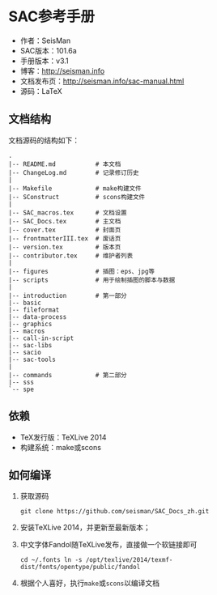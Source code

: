 SAC参考手册
===========

- 作者：SeisMan
- SAC版本：101.6a
- 手册版本：v3.1
- 博客：http://seisman.info
- 文档发布页：http://seisman.info/sac-manual.html
- 源码：LaTeX

文档结构
--------

文档源码的结构如下：

	.
	|-- README.md           # 本文档
    |-- ChangeLog.md        # 记录修订历史
    |
	|-- Makefile            # make构建文件
	|-- SConstruct          # scons构建文件
    |
	|-- SAC_macros.tex      # 文档设置
	|-- SAC_Docs.tex        # 主文档
	|-- cover.tex           # 封面页
	|-- frontmatterIII.tex  # 废话页
	|-- version.tex         # 版本页
    |-- contributor.tex     # 维护者列表
    |
	|-- figures             # 插图：eps、jpg等
	|-- scripts             # 用于绘制插图的脚本与数据
    |
	|-- introduction        # 第一部分
	|-- basic
	|-- fileformat
	|-- data-process
	|-- graphics
	|-- macros
	|-- call-in-script
	|-- sac-libs
	|-- sacio
	|-- sac-tools
    |
	|-- commands            # 第二部分
	|-- sss
	`-- spe

依赖
----

- TeX发行版：TeXLive 2014
- 构建系统：make或scons

如何编译
--------

1. 获取源码

   ``
       git clone https://github.com/seisman/SAC_Docs_zh.git
   ``

2. 安装TeXLive 2014，并更新至最新版本；

3. 中文字体Fandol随TeXLive发布，直接做一个软链接即可

   ``
       cd ~/.fonts
       ln -s /opt/texlive/2014/texmf-dist/fonts/opentype/public/fandol
   ``

4. 根据个人喜好，执行`make`或`scons`以编译文档
